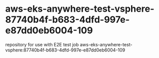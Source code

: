 # aws-eks-anywhere-test-vsphere-87740b4f-b683-4dfd-997e-e87dd0eb6004-109
repository for use with E2E test job aws-eks-anywhere-test-vsphere:87740b4f-b683-4dfd-997e-e87dd0eb6004-109
